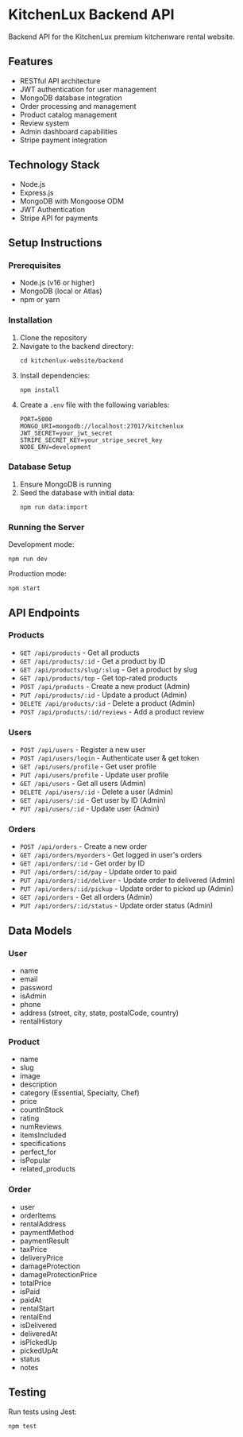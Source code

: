 # KitchenLux Backend API

Backend API for the KitchenLux premium kitchenware rental website.

## Features

- RESTful API architecture
- JWT authentication for user management
- MongoDB database integration
- Order processing and management
- Product catalog management
- Review system
- Admin dashboard capabilities
- Stripe payment integration

## Technology Stack

- Node.js
- Express.js
- MongoDB with Mongoose ODM
- JWT Authentication
- Stripe API for payments

## Setup Instructions

### Prerequisites

- Node.js (v16 or higher)
- MongoDB (local or Atlas)
- npm or yarn

### Installation

1. Clone the repository
2. Navigate to the backend directory:
   ```
   cd kitchenlux-website/backend
   ```
3. Install dependencies:
   ```
   npm install
   ```
4. Create a `.env` file with the following variables:
   ```
   PORT=5000
   MONGO_URI=mongodb://localhost:27017/kitchenlux
   JWT_SECRET=your_jwt_secret
   STRIPE_SECRET_KEY=your_stripe_secret_key
   NODE_ENV=development
   ```

### Database Setup

1. Ensure MongoDB is running
2. Seed the database with initial data:
   ```
   npm run data:import
   ```

### Running the Server

Development mode:
```
npm run dev
```

Production mode:
```
npm start
```

## API Endpoints

### Products

- `GET /api/products` - Get all products
- `GET /api/products/:id` - Get a product by ID
- `GET /api/products/slug/:slug` - Get a product by slug
- `GET /api/products/top` - Get top-rated products
- `POST /api/products` - Create a new product (Admin)
- `PUT /api/products/:id` - Update a product (Admin)
- `DELETE /api/products/:id` - Delete a product (Admin)
- `POST /api/products/:id/reviews` - Add a product review

### Users

- `POST /api/users` - Register a new user
- `POST /api/users/login` - Authenticate user & get token
- `GET /api/users/profile` - Get user profile
- `PUT /api/users/profile` - Update user profile
- `GET /api/users` - Get all users (Admin)
- `DELETE /api/users/:id` - Delete a user (Admin)
- `GET /api/users/:id` - Get user by ID (Admin)
- `PUT /api/users/:id` - Update user (Admin)

### Orders

- `POST /api/orders` - Create a new order
- `GET /api/orders/myorders` - Get logged in user's orders
- `GET /api/orders/:id` - Get order by ID
- `PUT /api/orders/:id/pay` - Update order to paid
- `PUT /api/orders/:id/deliver` - Update order to delivered (Admin)
- `PUT /api/orders/:id/pickup` - Update order to picked up (Admin)
- `GET /api/orders` - Get all orders (Admin)
- `PUT /api/orders/:id/status` - Update order status (Admin)

## Data Models

### User

- name
- email
- password
- isAdmin
- phone
- address (street, city, state, postalCode, country)
- rentalHistory

### Product

- name
- slug
- image
- description
- category (Essential, Specialty, Chef)
- price
- countInStock
- rating
- numReviews
- itemsIncluded
- specifications
- perfect_for
- isPopular
- related_products

### Order

- user
- orderItems
- rentalAddress
- paymentMethod
- paymentResult
- taxPrice
- deliveryPrice
- damageProtection
- damageProtectionPrice
- totalPrice
- isPaid
- paidAt
- rentalStart
- rentalEnd
- isDelivered
- deliveredAt
- isPickedUp
- pickedUpAt
- status
- notes

## Testing

Run tests using Jest:
```
npm test
```
